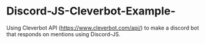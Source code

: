 # Discord-JS-Cleverbot-Example-
Using Cleverbot API (https://www.cleverbot.com/api/) to make a discord bot that responds on mentions using Discord-JS.
